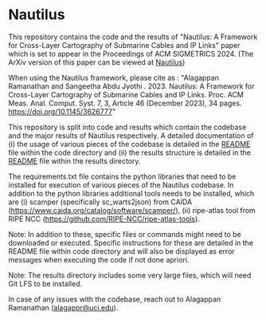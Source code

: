 # Nautilus

This repository contains the code and the results of "Nautilus: A Framework for Cross-Layer Cartography of Submarine Cables and IP Links" paper which is set to appear in the Proceedings of ACM SIGMETRICS 2024. (The ArXiv version of this paper can be viewed at [Nautilus](https://arxiv.org/abs/2302.14201))

When using the Nautilus framework, please cite as : "Alagappan Ramanathan and Sangeetha Abdu Jyothi . 2023. Nautilus: A Framework for Cross-Layer Cartography of Submarine Cables and IP Links. Proc. ACM Meas. Anal. Comput. Syst. 7, 3, Article 46 (December 2023), 34 pages. https://doi.org/10.1145/3626777"

This repository is split into code and results which contain the codebase and the major results of Nautilus respectively. A detailed documentation of (i) the usage of various pieces of the codebase is detailed in the [README](https://gitlab.com/netsail-uci/nautilus/-/blob/main/code/README.md) file within the code directory and (ii) the results structure is detailed in the [README](https://gitlab.com/netsail-uci/nautilus/-/blob/main/results/README.md) file within the results directory.

The requirements.txt file contains the python libraries that need to be installed for execution of various pieces of the Nautilus codebase. In addition to the python libraries additional tools needs to be installed, which are (i) scamper (specifically sc_warts2json) from CAIDA (https://www.caida.org/catalog/software/scamper/), (ii) ripe-atlas tool from RIPE NCC (https://github.com/RIPE-NCC/ripe-atlas-tools). 

Note: In addition to these, specific files or commands might need to be downloaded or executed. Specific instructions for these are detailed in the README file within code directory and will also be displayed as error messages when executing the code if not done apriori.

Note: The results directory includes some very large files, which will need Git LFS to be installed.

In case of any issues with the codebase, reach out to Alagappan Ramanathan (alagappr@uci.edu).
